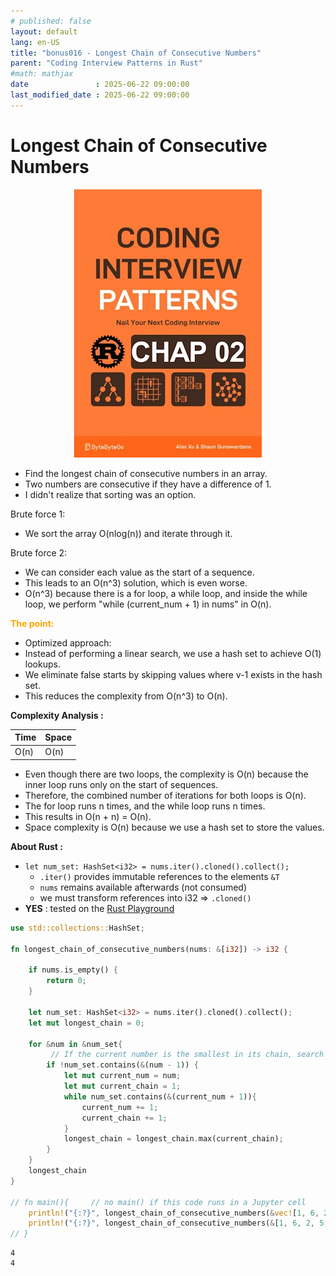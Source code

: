 ```yaml
---
# published: false
layout: default
lang: en-US
title: "bonus016 - Longest Chain of Consecutive Numbers"
parent: "Coding Interview Patterns in Rust"
#math: mathjax
date               : 2025-06-22 09:00:00
last_modified_date : 2025-06-22 09:00:00
---
```


# Longest Chain of Consecutive Numbers

<div align="center">
<img src="../assets/chap_02.webp" alt="" width="300" loading="lazy"/>
</div>

* Find the longest chain of consecutive numbers in an array.
* Two numbers are consecutive if they have a difference of 1.
* I didn't realize that sorting was an option.

Brute force 1:
- We sort the array O(nlog(n)) and iterate through it.

Brute force 2:
- We can consider each value as the start of a sequence.
- This leads to an O(n^3) solution, which is even worse.
- O(n^3) because there is a for loop, a while loop, and inside the while loop, we perform "while (current_num + 1) in nums" in O(n).




<span style="color:orange"><b>The point:</b></span>    

- Optimized approach:
- Instead of performing a linear search, we use a hash set to achieve O(1) lookups.
- We eliminate false starts by skipping values where v-1 exists in the hash set.
- This reduces the complexity from O(n^3) to O(n).


**Complexity Analysis :**

| Time | Space |
|------|-------|
| O(n) | O(n)  |

- Even though there are two loops, the complexity is O(n) because the inner loop runs only on the start of sequences.
- Therefore, the combined number of iterations for both loops is O(n).
- The for loop runs n times, and the while loop runs n times.
- This results in O(n + n) = O(n).
- Space complexity is O(n) because we use a hash set to store the values.






**About Rust :**
* `let num_set: HashSet<i32> = nums.iter().cloned().collect();`
    * `.iter()` provides immutable references to the elements ``&T`` 
    * `nums` remains available afterwards (not consumed)
    * we must transform references into i32 => ``.cloned()``
* **YES** : tested on the [Rust Playground](https://play.rust-lang.org/)



<!-- <span style="color:red"><b>TODO : </b></span> 
* Add comments in the source code        
 -->

<!-- * <span style="color:lime"><b>Preferred solution?</b></span>      -->




```rust
use std::collections::HashSet;

fn longest_chain_of_consecutive_numbers(nums: &[i32]) -> i32 {

    if nums.is_empty() {
        return 0;
    }

    let num_set: HashSet<i32> = nums.iter().cloned().collect();
    let mut longest_chain = 0;
    
    for &num in &num_set{
         // If the current number is the smallest in its chain, search for the length of the chain
        if !num_set.contains(&(num - 1)) {
            let mut current_num = num;
            let mut current_chain = 1;
            while num_set.contains(&(current_num + 1)){
                current_num += 1;
                current_chain += 1;
            }
            longest_chain = longest_chain.max(current_chain);
        }
    }
    longest_chain
}

// fn main(){     // no main() if this code runs in a Jupyter cell 
    println!("{:?}", longest_chain_of_consecutive_numbers(&vec![1, 6, 2, 5, 8, 7, 10, 3]));  // 4
    println!("{:?}", longest_chain_of_consecutive_numbers(&[1, 6, 2, 5, 8, 7, 10, 3]));  // 4
// }

```

    4
    4

